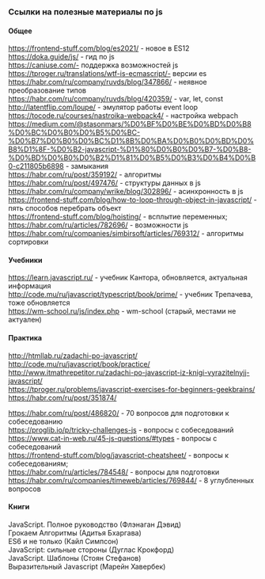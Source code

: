 ### Ссылки на полезные материалы по js

#### **Общее**
https://frontend-stuff.com/blog/es2021/ - новое в ES12<br>
https://doka.guide/js/ - гид по js<br>
https://caniuse.com/- поддержка возможностей js<br>
https://tproger.ru/translations/wtf-is-ecmascript/- версии es<br>
https://habr.com/ru/company/ruvds/blog/347866/ - неявное преобразование типов<br>
https://habr.com/ru/company/ruvds/blog/420359/ - var, let, const<br>
http://latentflip.com/loupe/ - эмулятор работы event loop<br>
https://tocode.ru/courses/nastroika-webpack4/ - настройка webpach<br>
https://medium.com/@stasonmars/%D0%BF%D0%BE%D0%BD%D0%B8%D0%BC%D0%B0%D0%B5%D0%BC-%D0%B7%D0%B0%D0%BC%D1%8B%D0%BA%D0%B0%D0%BD%D0%B8%D1%8F-%D0%B2-javascript-%D1%80%D0%B0%D0%B7-%D0%B8-%D0%BD%D0%B0%D0%B2%D1%81%D0%B5%D0%B3%D0%B4%D0%B0-c211805b6898 - замыкания<br>
https://habr.com/ru/post/359192/ - алгоритмы<br>
https://habr.com/ru/post/497476/ - структуры данных в js<br>
https://habr.com/ru/company/wrike/blog/302896/ - асинхронность в js<br>
https://frontend-stuff.com/blog/how-to-loop-through-object-in-javascript/ - пять способов перебрать объект<br>
https://frontend-stuff.com/blog/hoisting/ - всплытие переменных;<br>
https://habr.com/ru/articles/782696/ - возможности js<br>
https://habr.com/ru/companies/simbirsoft/articles/769312/ - алгоритмы сортировки<br>


#### **Учебники**
https://learn.javascript.ru/ - учебник Кантора, обновляется, актуальная информация<br>
http://code.mu/ru/javascript/typescript/book/prime/ - учебник Трепачева, тоже обновляется<br>
https://wm-school.ru/js/index.php - wm-school (старый, местами не актуален)<br>


#### **Практика**
http://htmllab.ru/zadachi-po-javascript/<br>
http://code.mu/ru/javascript/book/practice/<br>
http://www.itmathrepetitor.ru/zadachi-po-javascript-iz-knigi-vyrazitelnyjj-javascript/<br>
https://tproger.ru/problems/javascript-exercises-for-beginners-geekbrains/<br>
https://habr.com/ru/post/351874/<br>

https://habr.com/ru/post/486820/ - 70 вопросов для подготовки к собеседованию<br>
https://proglib.io/p/tricky-challenges-js - вопросы с собеседований<br>
https://www.cat-in-web.ru/45-js-questions/#types - вопросы с собеседований<br>
https://frontend-stuff.com/blog/javascript-cheatsheet/ - вопросы к собеседованиям;<br>
https://habr.com/ru/articles/784548/ - вопросы для подготовки<br>
https://habr.com/ru/companies/timeweb/articles/769844/ - 8 углубленных вопросов<br>


#### **Книги**
JavaScript. Полное руководство (Флэнаган Дэвид)<br>
Грокаем Алгоритмы (Адитья Бхаргава)<br>
ES6 и не только (Кайл Симпсон)<br>
JavaScript: сильные стороны (Дуглас Крокфорд)<br>
JavaScript. Шаблоны (Стоян Стефанов)<br>
Выразительный Javascript (Марейн Хавербек)<br>
